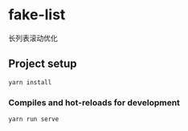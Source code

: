 # fake-list

长列表滚动优化

## Project setup
```
yarn install
```

### Compiles and hot-reloads for development
```
yarn run serve
```